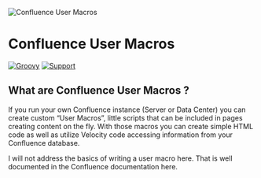 ![Confluence User Macros](https://github.com/glewe/confluence-user-macros/raw/master/img/template_source.png)
# Confluence User Macros
[![Groovy](https://img.shields.io/badge/Language-Groovy-informational.svg)](https://groovy-lang.org/)
[![Support](https://img.shields.io/badge/Supported-yes-009900.svg)](https://github.com/glewe/confluence-user-macros/issues)

## What are Confluence User Macros ?

If you run your own Confluence instance (Server or Data Center) you can create custom “User Macros”, little scripts that can be included in pages creating content on the fly. With those macros you can create simple HTML code as well as utilize Velocity code accessing information from your Confluence database.

I will not address the basics of writing a user macro here. That is well documented in the Confluence documentation here.
